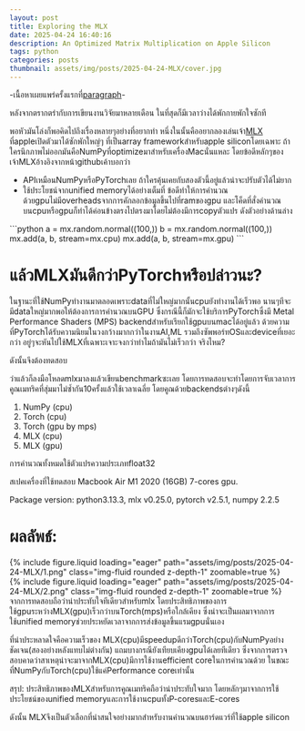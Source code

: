 ```yaml
---
layout: post
title: Exploring the MLX
date: 2025-04-24 16:40:16
description: An Optimized Matrix Multiplication on Apple Silicon
tags: python
categories: posts
thumbnail: assets/img/posts/2025-04-24-MLX/cover.jpg
---
```


-เนื้อหาเผยแพร่ครั้งแรกที่[paragraph](https://paragraph.com/@jisaiqq.eth/exploring-the-mlx-an-optimized-matrix-multiplication-on-apple-silicon)-

หลังจากตรากตรำกับการเขียนงานวิจัยมาหลายเดือน ในที่สุดก็มีเวลาว่างได้พักกายพักใจซักที

พอหัวมันโล่งก็พอคิดไปถึงเรื่องหลายๆอย่างที่อยากทำ หนึ่งในนั้นคืออยากลองเล่นเจ้า[MLX](https://github.com/ml-explore/mlx) ที่appleเปิดตัวมาได้ซักพักใหญ่ๆ ที่เป็นarray frameworkสำหรับapple siliconโดยเฉพาะ ถ้าใครนึกภาพไม่ออกมันคือNumPyที่optimizeมาสำหรับเครื่องMacนั่นแหละ โดยข้อดีหลักๆของเจ้าMLXอ้างอิงจากหน้าgithubเค้าบอกว่า 
<ul>
<li>APIเหมือนNumPyหรือPyTorchเลย ถ้าใครคุ้นเคยกับสองตัวนี้อยู่แล้วน่าจะปรับตัวได้ไม่ยาก</li>
<li>ใช้ประโยชน์จากunified memoryได้อย่างเต็มที่ ข้อดีทำให้การคำนวณด้วยgpuไม่มีoverheadsจากการคักลอกข้อมูลขึ้นไปที่ramของgpu และโค็ดที่สั่งคำนวณบนcpuหรือgpuก็ทำได้ค่อนข้างตรงไปตรงมาโดยไม่ต้องมีการcopyตัวแปร ดังตัวอย่างด้านล่าง</li>
</ul>
```python
a = mx.random.normal((100,))
b = mx.random.normal((100,))
mx.add(a, b, stream=mx.cpu)
mx.add(a, b, stream=mx.gpu)
```

# แล้วMLXมันดีกว่าPyTorchหรือปล่าวนะ?

ในฐานะที่ใช้NumPyทำงานมาตลอดเพราะdataที่ไม่ใหญ่มากนั้นcpuยังทำงานได้เร็วพอ นานๆทีจะมีdataใหญ่มากพอให้ต้องการการคำนวณบนGPU ซึ่งกรณีนี้ก็มักจะใช้บริการPyTorchซึ่งมี Metal Performance Shaders (MPS) backendสำหรับเรียกใช้gpuบนmacได้อยู่แล้ว ด้วยความที่PyTorchได้รับความนิยมในวงกว้างมากกว่าในงานAI,ML รวมถึงซัพพอร์ทOSและdeviceที่เยอะกว่า อยู่ๆจะหันไปใช้MLXที่เฉพาะเจาะจงกว่าทำไมถ้ามันไม่เร็วกว่า จริงไหม?

ดังนั้นจึงต้องทดสอบ

ว่าแล้วก็ลงมือโหลดmlxมาลงแล้วเขียนbenchmarkซะเลย โดยการทดสอบจะทำโดยการจับเวลาการคูณเมทริคที่สุ่มมาไม่ซ้ำกัน10ครั้งแล้วใช้เวลาเฉลี่ย โดยคูณด้วยbackendsต่างๆดังนี้
<ol>
<li>NumPy (cpu)</li>
<li>Torch (cpu)</li>
<li>Torch (gpu by mps)</li>
<li>MLX (cpu)</li>
<li>MLX (gpu)</li>
</ol>

การคำนวณทั้งหมดใช้ตัวแปรความประเภทfloat32

สเปคเครื่องที่ใช้ทดสอบ Macbook Air M1 2020 (16GB) 7-cores gpu.

Package version: python3.13.3, mlx v0.25.0, pytorch v2.5.1, numpy 2.2.5

# ผลลัพธ์:
<div class="row mt-3">
    <div class="col-sm mt-3 mt-md-0">
        {% include figure.liquid loading="eager" path="assets/img/posts/2025-04-24-MLX/1.png" class="img-fluid rounded z-depth-1" zoomable=true %}
    </div>
    <div class="col-sm mt-3 mt-md-0">
        {% include figure.liquid loading="eager" path="assets/img/posts/2025-04-24-MLX/2.png" class="img-fluid rounded z-depth-1" zoomable=true %}
    </div>
</div>
จากการทดสอบถือว่าน่าประทับใจทีเดียวสำหรับmlx  โดยประสิทธิภาพของการใช้gpuระหว่างMLX(gpu)เร็วกว่าบนTorch(mps)หรือใกล้เคียง ซึ่งน่าจะเป็นผลมาจากการใช้unified memoryช่วยประหยัดเวลาจากการส่งข้อมูลขึ้นแรมgpuนั่นเอง

ที่น่าประหลาดใจคือความเร็วของ MLX(cpu)มีspeedupดีกว่าTorch(cpu)กับNumPyอย่างชัดเจน(สองอย่างหลังแทบไม่ต่างกัน) แถมบางกรณียังเทียบเคียงgpuได้เลยทีเดียว ซึ่งจากการตรวจสอบคาดว่าสาเหตุน่าจะมาจากMLX(cpu)มีการใช้งานefficient coreในการคำนวณด้วย ในขณะที่NumPyกับTorch(cpu)ใช้แค่Performance coreเท่านั้น 

สรุป: ประสิทธิภาพของMLXสำหรับการคูณเมทริคถือว่าน่าประทับใจมาก โดยหลักๆมาจากการใช้ประโยชน์ของunified memoryและการใช้งานcpuทั้งP-coresและE-cores

ดังนั้น MLXจึงเป็นตัวเลือกที่น่าสนใจอย่างมากสำหรับงานคำนวณบนฮาร์ดแวร์ที่ใช้apple silicon 
